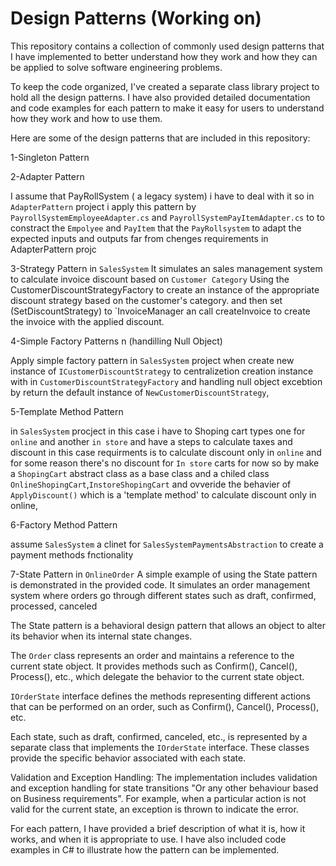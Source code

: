 # Design Patterns (Working on)
This repository contains a collection of commonly used design patterns that I have implemented to better understand how they work and how they can be applied to solve software engineering problems.

To keep the code organized, I've created a separate class library project to hold all the design patterns. I have also provided detailed documentation and code examples for each pattern to make it easy for users to understand how they work and how to use them.

Here are some of the design patterns that are included in this repository:

1-Singleton Pattern
                          
                          
2-Adapter Pattern      

I assume that PayRollSystem ( a legacy system) i have to deal with it so in `AdapterPattern` project i apply this pattern by `PayrollSystemEmployeeAdapter.cs` and `PayrollSystemPayItemAdapter.cs` to to constract the `Empolyee` and `PayItem` that the `PayRollsystem` to adapt the expected inputs and outputs
far from chenges requirements in AdapterPattern projc
          
3-Strategy Pattern
in `SalesSystem` It simulates an sales management system to calculate invoice discount based on `Customer Category` 
Using the CustomerDiscountStrategyFactory to create an instance of the appropriate discount strategy based on the customer's category. and then set (SetDiscountStrategy) to `InvoiceManager an call createInvoice to create the invoice with the applied discount.

4-Simple Factory Patterns n (handilling Null Object)

 Apply simple factory pattern in `SalesSystem` project when create new instance of `ICustomerDiscountStrategy` to centralizetion creation instance with in `CustomerDiscountStrategyFactory` and handling null object excebtion  by return the default instance of `NewCustomerDiscountStrategy`,

5-Template Method Pattern 

in `SalesSystem` procject
    in this case i have to Shoping cart types one for `online` and another `in store` and have a steps to calculate taxes and discount in this case requirments is to calculate discount only in `online` and for some reason there's no discount for `In store` carts for now so by make a `ShopingCart` abstract class as a base class and a chiled class `OnlineShopingCart`,`InstoreShopingCart` 
and ovveride the behavier of `ApplyDiscount()` which is a 'template method' to calculate discount only in online,

6-Factory Method Pattern

assume `SalesSystem` a clinet for `SalesSystemPaymentsAbstraction` to create a payment methods fnctionality  


7-State Pattern
in `OnlineOrder` A simple example of using the State pattern is demonstrated in the provided code. It simulates an order management system where orders go through different states such as draft, confirmed, processed, canceled

The State pattern is a behavioral design pattern that allows an object to alter its behavior when its internal state changes. 

The `Order` class represents an order and maintains a reference to the current state object. It provides methods such as Confirm(), Cancel(), Process(), etc., which delegate the behavior to the current state object.

`IOrderState` interface defines the methods representing different actions that can be performed on an order, such as Confirm(), Cancel(), Process(), etc.

Each state, such as draft, confirmed, canceled, etc., is represented by a separate class that implements the `IOrderState` interface. These classes provide the specific behavior associated with each state. 

Validation and Exception Handling: The implementation includes validation and exception handling for state transitions "Or any other behaviour based on Business requirements". For example, when a particular action is not valid for the current state, an exception is thrown to indicate the error.


For each pattern, I have provided a brief description of what it is, how it works, and when it is appropriate to use. I have also included code examples in C# to illustrate how the pattern can be implemented.
